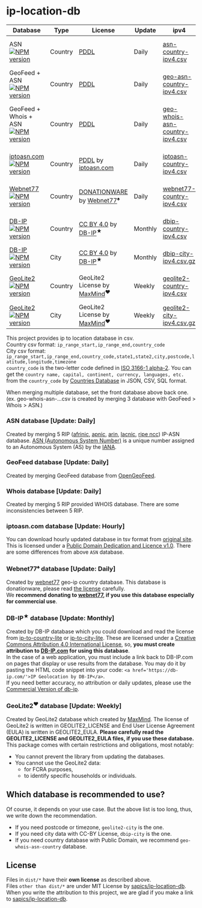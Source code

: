 # ip-location-db


| Database | Type | License | Update | ipv4 | ipv6 | ipv4-num | ipv6-num |
|---|---|---|---|---|---|---|---|
| ASN<br>[![NPM version](https://badge.fury.io/js/%40ip-location-db%2Fasn-country.svg)](https://badge.fury.io/js/%40ip-location-db%2Fasn-country) | Country | [PDDL](https://opendatacommons.org/licenses/pddl/1.0/) | Daily | [asn-country-ipv4.csv](https://unpkg.com/@ip-location-db/asn-country/asn-country-ipv4.csv) | [asn-country-ipv6.csv](https://unpkg.com/@ip-location-db/asn-country/asn-country-ipv6.csv) |[asn-country-ipv4-num.csv](https://unpkg.com/@ip-location-db/asn-country/asn-country-ipv4-num.csv) | [asn-country-ipv6-num.csv](https://unpkg.com/@ip-location-db/asn-country/asn-country-ipv6-num.csv) |
| GeoFeed + ASN<br>[![NPM version](https://badge.fury.io/js/%40ip-location-db%2Fgeo-asn-country.svg)](https://badge.fury.io/js/%40ip-location-db%2Fgeo-asn-country) | Country | [PDDL](https://opendatacommons.org/licenses/pddl/1.0/) | Daily | [geo-asn-country-ipv4.csv](https://unpkg.com/@ip-location-db/geo-asn-country/geo-asn-country-ipv4.csv) | [geo-asn-country-ipv6.csv](https://unpkg.com/@ip-location-db/geo-asn-country/geo-asn-country-ipv6.csv) | [geo-asn-country-ipv4-num.csv](https://unpkg.com/@ip-location-db/geo-asn-country/geo-asn-country-ipv4-num.csv) | [geo-asn-country-ipv6-num.csv](https://unpkg.com/@ip-location-db/geo-asn-country/geo-asn-country-ipv6-num.csv) |
| GeoFeed + Whois + ASN<br>[![NPM version](https://badge.fury.io/js/%40ip-location-db%2Fgeo-whois-asn-country.svg)](https://badge.fury.io/js/%40ip-location-db%2Fgeo-whois-asn-country)| Country | [PDDL](https://opendatacommons.org/licenses/pddl/1.0/) | Daily | [geo-whois-asn-country-ipv4.csv](https://unpkg.com/@ip-location-db/geo-whois-asn-country/geo-whois-asn-country-ipv4.csv) | [geo-whois-asn-country-ipv6.csv](https://unpkg.com/@ip-location-db/geo-whois-asn-country/geo-whois-asn-country-ipv6.csv) | [geo-whois-asn-country-ipv4-num.csv](https://unpkg.com/@ip-location-db/geo-whois-asn-country/geo-whois-asn-country-ipv4-num.csv) | [geo-whois-asn-country-ipv6-num.csv](https://unpkg.com/@ip-location-db/geo-whois-asn-country/geo-whois-asn-country-ipv6-num.csv) |
| [iptoasn.com](https://iptoasn.com/)<br>[![NPM version](https://badge.fury.io/js/%40ip-location-db%2Fiptoasn-country.svg)](https://badge.fury.io/js/%40ip-location-db%2Fiptoasn-country)| Country | [PDDL](https://opendatacommons.org/licenses/pddl/1.0/) by [iptoasn.com](https://iptoasn.com/) | Daily | [iptoasn-country-ipv4.csv](https://unpkg.com/@ip-location-db/iptoasn-country/iptoasn-country-ipv4.csv) | [iptoasn-country-ipv6.csv](https://unpkg.com/@ip-location-db/iptoasn-country/iptoasn-country-ipv6.csv) | [iptoasn-country-ipv4-num.csv](https://unpkg.com/@ip-location-db/iptoasn-country/iptoasn-country-ipv4-num.csv) | [iptoasn-country-ipv6-num.csv](https://unpkg.com/@ip-location-db/iptoasn-country/iptoasn-country-ipv6-num.csv) |
| [Webnet77](http://software77.net/geo-ip/)<br>[![NPM version](https://badge.fury.io/js/%40ip-location-db%2Fwebnet77-country.svg)](https://badge.fury.io/js/%40ip-location-db%2Fwebnet77-country)| Country | [DONATIONWARE](http://en.wikipedia.org/wiki/Donationware) by [Webnet77](http://software77.net/geo-ip/)<sup>&spades;</sup> | Daily | [webnet77-country-ipv4.csv](https://unpkg.com/@ip-location-db/webnet77-country/webnet77-country-ipv4.csv) | [webnet77-country-ipv6.csv](https://unpkg.com/@ip-location-db/webnet77-country/webnet77-country-ipv6.csv) | [webnet77-country-ipv4-num.csv](https://unpkg.com/@ip-location-db/webnet77-country/webnet77-country-ipv4-num.csv) | [webnet77-country-ipv6-num.csv](https://unpkg.com/@ip-location-db/webnet77-country/webnet77-country-ipv6-num.csv) |
| [DB-IP](https://db-ip.com/)<br>[![NPM version](https://badge.fury.io/js/%40ip-location-db%2Fdbip-country.svg)](https://badge.fury.io/js/%40ip-location-db%2Fdbip-country)| Country | [CC BY 4.0](https://creativecommons.org/licenses/by/4.0/) by [DB-IP](https://db-ip.com/)<sup>&#9733;</sup> | Monthly | [dbip-country-ipv4.csv](https://unpkg.com/@ip-location-db/dbip-country/dbip-country-ipv4.csv) | [dbip-country-ipv6.csv](https://unpkg.com/@ip-location-db/dbip-country/dbip-country-ipv6.csv) | [dbip-country-ipv4-num.csv](https://unpkg.com/@ip-location-db/dbip-country/dbip-country-ipv4-num.csv) | [dbip-country-ipv6-num.csv](https://unpkg.com/@ip-location-db/dbip-country/dbip-country-ipv6-num.csv) |
| [DB-IP](https://db-ip.com/)<br>[![NPM version](https://badge.fury.io/js/%40ip-location-db%2Fdbip-city.svg)](https://badge.fury.io/js/%40ip-location-db%2Fdbip-city)| City | [CC BY 4.0](https://creativecommons.org/licenses/by/4.0/) by [DB-IP](https://db-ip.com/)<sup>&#9733;</sup> | Monthly | [dbip-city-ipv4.csv.gz](https://unpkg.com/@ip-location-db/dbip-city/dbip-city-ipv4.csv.gz) | [dbip-city-ipv6.csv.gz](https://unpkg.com/@ip-location-db/dbip-city/dbip-city-ipv6.csv.gz) | [dbip-city-ipv4-num.csv.gz](https://unpkg.com/@ip-location-db/dbip-city/dbip-city-ipv4-num.csv.gz) | [dbip-city-ipv6-num.csv.gz](https://unpkg.com/@ip-location-db/dbip-city/dbip-city-ipv6-num.csv.gz) |
| [GeoLite2](https://dev.maxmind.com/geoip/geoip2/geolite2/)<br>[![NPM version](https://badge.fury.io/js/%40ip-location-db%2Fgeolite2-country.svg)](https://badge.fury.io/js/%40ip-location-db%2Fgeolite2-country)| Country | GeoLite2 License by [MaxMind](https://www.maxmind.com/)<sup>&hearts;</sup> | Weekly  | [geolite2-country-ipv4.csv](https://unpkg.com/@ip-location-db/geolite2-country/geolite2-country-ipv4.csv) | [geolite2-country-ipv6.csv](https://unpkg.com/@ip-location-db/geolite2-country/geolite2-country-ipv6.csv) | [geolite2-country-ipv4-num.csv](https://unpkg.com/@ip-location-db/geolite2-country/geolite2-country-ipv4-num.csv) | [geolite2-country-ipv6-num.csv](https://unpkg.com/@ip-location-db/geolite2-country/geolite2-country-ipv6-num.csv) |
| [GeoLite2](https://dev.maxmind.com/geoip/geoip2/geolite2/)<br>[![NPM version](https://badge.fury.io/js/%40ip-location-db%2Fgeolite2-city.svg)](https://badge.fury.io/js/%40ip-location-db%2Fgeolite2-city)| City | GeoLite2 License by [MaxMind](https://www.maxmind.com/)<sup>&hearts;</sup> | Weekly  | [geolite2-city-ipv4.csv.gz](https://unpkg.com/@ip-location-db/geolite2-city/geolite2-city-ipv4.csv.gz) | [geolite2-city-ipv6.csv.gz](https://unpkg.com/@ip-location-db/geolite2-city/geolite2-city-ipv6.csv.gz) | [geolite2-city-ipv4-num.csv.gz](https://unpkg.com/@ip-location-db/geolite2-city/geolite2-city-ipv4-num.csv.gz) | [geolite2-city-ipv6-num.csv.gz](https://unpkg.com/@ip-location-db/geolite2-city/geolite2-city-ipv6-num.csv.gz) |


This project provides ip to location database in csv.<br>
Country csv format: `ip_range_start,ip_range_end,country_code`<br>
City csv format: `ip_range_start,ip_range_end,country_code,state1,state2,city,postcode,latitude,longitude,timezone`<br>
`country_code` is the two-letter code defined in [ISO 3166-1 alpha-2](https://wikipedia.org/wiki/ISO_3166-1_alpha-2).
You can get the `country name, capital, continent, currency, languages, etc.` from the `country_code` by [Countries Database](https://github.com/annexare/Countries) in JSON, CSV, SQL format.

When merging multiple database, set the front database above back one.
(ex. geo-whois-asn-...csv is created by merging 3 database with GeoFeed > Whois > ASN.)



### ASN database [Update: Daily]

Created by merging 5 RIP ([afrinic](https://afrinic.net), [apnic](https://www.apnic.net), [arin](https://www.arin.net), [lacnic](https://www.lacnic.net), [ripe ncc](https://www.ripe.net)) IP-ASN database.
[ASN (Autonomous System Number)](https://wikipedia.org/wiki/Autonomous_system_(Internet)) is a unique number assigned to an Autonomous System (AS) by the [IANA](https://www.iana.org/).



### GeoFeed database [Update: Daily]

Created by merging GeoFeed database from [OpenGeoFeed](https://opengeofeed.org/).



### Whois database [Update: Daily]

Created by merging 5 RIP provided WHOIS database.
There are some inconsistencies between 5 RIP.



### iptoasn.com database [Update: Hourly]

You can download hourly updated database in tsv format from [original site](https://iptoasn.com/).
This is licensed under a [Public Domain Dedication and Licence v1.0](https://opendatacommons.org/licenses/pddl/1.0/).
There are some differences from above `ASN` database.



### Webnet77<sup>&spades;</sup> database [Update: Daily]

Created by [webnet77](https://software77.net/geo-ip/) geo-ip country database.
This database is donationware, please read [the license](https://software77.net/geo-ip/?license) carefully.<br>
We **recommend donating to [webnet77](https://software77.net/geo-ip/), if you use this database especially for commercial use**.



### DB-IP<sup>&#9733;</sup> database [Update: Monthly]

Created by DB-IP database which you could download and read the license from [ip-to-country-lite](https://db-ip.com/db/download/ip-to-country-lite) or [ip-to-city-lite](https://db-ip.com/db/download/ip-to-city-lite).
These are licensed under a [Creative Commons Attribution 4.0 International License](https://creativecommons.org/licenses/by/4.0/),
so, **you must create attribution to [DB-IP.com](https://db-ip.com/) for using this database**.<br>
In the case of a web application, you must include a link back to DB-IP.com on pages that display or use results from the database. You may do it by pasting the HTML code snippet into your code: `<a href='https://db-ip.com/'>IP Geolocation by DB-IP</a>`.<br>
If you need better accuracy, no attribution or daily updates, please use the [Commercial Version of db-ip](https://db-ip.com/db/ip-to-country).



### GeoLite2<sup>&hearts;</sup> database [Update: Weekly]

Created by GeoLite2 database which created by [MaxMind](https://www.maxmind.com).
The license of GeoLite2 is written in GEOLITE2_LICENSE and End User License Agreement (EULA) is written in GEOLITE2_EULA.
**Please carefully read the GEOLITE2_LICENSE and GEOLITE2_EULA files, if you use these database.**
This package comes with certain restrictions and obligations, most notably:
- You cannot prevent the library from updating the databases.
- You cannot use the GeoLite2 data:
  - for FCRA purposes,
  - to identify specific households or individuals.



## Which database is recommended to use?

Of course, it depends on your use case.
But the above list is too long, thus, we write down the recommendation.

- If you need postcode or timezone, `geolite2-city` is the one.
- If you need city data with CC-BY License, `dbip-city` is the one.
- If you need country database with Public Domain, we recommend `geo-whois-asn-country` database. 



## License

Files in `dist/*` have their **own license** as described above.<br>
Files `other than dist/*` are under MIT License by [sapics/ip-location-db](https://github.com/sapics/ip-location-db).<br>
When you write the attribution to this project, we are glad if you make a link to [sapics/ip-location-db](https://github.com/sapics/ip-location-db).
